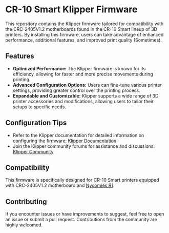 # CR-10 Smart Klipper Firmware

This repository contains the Klipper firmware tailored for compatibility with the CRC-2405V1.2 motherboards found in the CR-10 Smart lineup of 3D printers. By installing this firmware, users can take advantage of enhanced performance, additional features, and improved print quality (Sometimes).

## Features
- **Optimized Performance:** The Klipper firmware is known for its efficiency, allowing for faster and more precise movements during printing.
- **Advanced Configuration Options:** Users can fine-tune various printer settings, providing greater control over the printing process.
- **Expandable and Customizable:** Klipper supports a wide range of 3D printer accessories and modifications, allowing users to tailor their setups to specific needs.

## Configuration Tips
- Refer to the Klipper documentation for detailed information on configuring the firmware: [Klipper Documentation](https://www.klipper3d.org/Documentation.html)
- Join the Klipper community forums for assistance and discussions: [Klipper Community](https://www.klipper3d.org/Discuss.html)

## Compatibility
This firmware is specifically designed for CR-10 Smart printers equipped with CRC-2405V1.2 motherboard and [Nyoomies R1](https://github.com/comradef191/NyoomiesKME).

## Contributing
If you encounter issues or have improvements to suggest, feel free to open an issue or submit a pull request. Contributions from the community are highly welcomed.